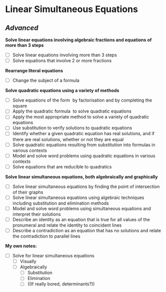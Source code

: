 # Linear Simultaneous Equations

## *Advanced*
**Solve linear equations involving algebraic fractions and equations of more than 3 steps**
- [ ] Solve linear equations involving more than 3 steps
- [ ] Solve equations that involve 2 or more fractions

**Rearrange literal equations**
- [ ] Change the subject of a formula

**Solve quadratic equations using a variety of methods**
- [ ] Solve equations of the form  by factorisation and by completing the square 
- [ ] Apply the quadratic formula  to solve quadratic equations
- [ ] Apply the most appropriate method to solve a variety of quadratic equations
- [ ] Use substitution to verify solutions to quadratic equations
- [ ] Identify whether a given quadratic equation has real solutions, and if there are real solutions, whether or not they are equal
- [ ] Solve quadratic equations resulting from substitution into formulas in various contexts
- [ ] Model and solve word problems using quadratic equations in various contexts
- [ ] Solve equations that are reducible to quadratics

**Solve linear simultaneous equations, both algebraically and graphically**
- [ ] Solve linear simultaneous equations by finding the point of intersection of their graphs
- [ ] Solve linear simultaneous equations using algebraic techniques including substitution and elimination methods
- [ ] Model and solve word problems using simultaneous equations and interpret their solutions
- [ ] Describe an identity as an equation that is true for all values of the pronumeral and relate the identity to coincident lines
- [ ] Describe a contradiction as an equation that has no solutions and relate the contradiction to parallel lines

**My own notes:**
- [ ] Solve for linear simultaneous equations
	- [ ] Visually
	- [ ] Algebraically
		- [ ] Substitution
		- [ ] Elimination
		- [ ] ((If really bored, determinants?))
